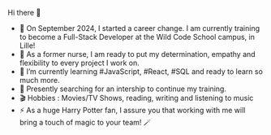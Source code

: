 Hi there 👋

- 🔭 On September 2024, I started a career change. I am currently training to become a Full-Stack Developer at the Wild Code School campus, in Lille!
- 💊 As a former nurse, I am ready to put my determination, empathy and flexibility to every project I work on.
- 🌱 I’m currently learning #JavaScript, #React, #SQL and ready to learn so much more.
- 🔎 Presently searching for an intership to continue my training.
- 🎬 Hobbies : Movies/TV Shows, reading, writing and listening to music
- ⚡ As a huge Harry Potter fan, I assure you that working with me will bring a touch of magic to your team! 🪄

